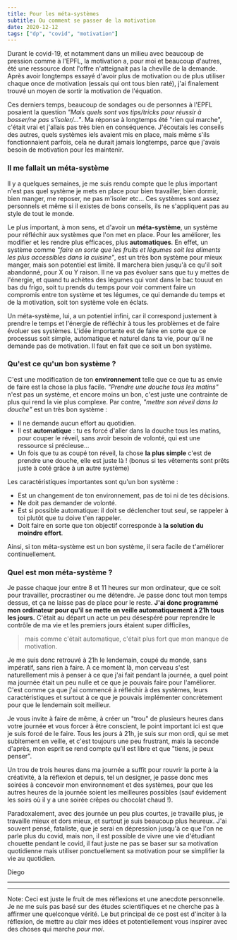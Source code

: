 ```yaml
---
title: Pour les méta-systèmes
subtitle: Ou comment se passer de la motivation
date: 2020-12-12
tags: ["dp", "covid", "motivation"]
---
```


Durant le covid-19, et notamment dans un milieu avec beaucoup de pression comme
à l'EPFL, la motivation a, pour moi et beaucoup d'autres, été une ressource dont
l'offre n'atteignait pas la cheville de la demande. Après avoir longtemps
essayé d'avoir plus de motivation ou de plus utiliser chaque once de motivation
(essais qui ont tous bien raté), j'ai finalement trouvé un moyen de sortir la
motivation de l'équation.

<!--more-->

Ces derniers temps, beaucoup de sondages ou de personnes à l'EPFL posaient la
question *"Mais quels sont vos tips/tricks pour réussir à bosser/ne pas
s'isoler/..."*. Ma réponse à longtemps été "rien qui marche", c'était vrai et
j'allais pas très bien en conséquence. J'écoutais les conseils des autres, quels
systèmes iels avaient mis en place, mais même s'ils fonctionnaient parfois, cela
ne durait jamais longtemps, parce que j'avais besoin de motivation pour les
maintenir.

### Il me fallait un méta-système

Il y a quelques semaines, je me suis rendu compte que le plus important n'est
pas quel système je mets en place pour bien travailler, bien dormir, bien
manger, me reposer, ne pas m'isoler etc... Ces systèmes sont assez personnels et
même si il existes de bons conseils, ils ne s'appliquent pas au style de tout le
monde.

Le plus important, à mon sens, et d'avoir un **méta-système**, un système pour
réfléchir aux systèmes que l'on met en place. Pour les améliorer, les modifier
et les rendre plus efficaces, plus **automatiques**. En effet, un système comme
*"faire en sorte que les fruits et légumes soit les aliments les plus accessibles
dans la cuisine"*, est un très bon système pour mieux manger, mais son potentiel
est limité. Il marchera bien jusqu'à ce qu'il soit abandonné, pour X ou Y
raison. Il ne va pas évoluer sans que tu y mettes de l'énergie, et quand tu
achètes des légumes qui vont dans le bac touuut en bas du frigo, soit tu prends
du temps pour voir comment faire un compromis entre ton système et tes légumes,
ce qui demande du temps et de la motivation, soit ton système vole en éclats.

Un méta-système, lui, a un potentiel infini, car il correspond justement à
prendre le temps et l'énergie de réfléchir à tous les problèmes et de faire
évoluer ses systèmes. L'idée importante est de faire en sorte que ce processus
soit simple, automatique et naturel dans ta vie, pour qu'il ne demande pas de
motivation. Il faut en fait que ce soit un bon système.


### Qu'est ce qu'un bon système ?

C'est une modification de ton **environnement** telle que ce que tu as envie de
faire est la chose la plus facile. *"Prendre une douche tous les matins"* n'est
pas un système, et encore moins un bon, c'est juste une contrainte de plus qui rend
la vie plus complexe. Par contre, *"mettre son réveil dans la douche"* est un
très bon système :
 - Il ne demande aucun effort au quotidien.
 - Il est **automatique** : tu es forcé d'aller dans la douche tous les matins,
   pour couper le réveil, sans avoir besoin de volonté, qui est une ressource si
   précieuse...
 - Un fois que tu as coupé ton réveil, la chose **la plus simple** c'est de
   prendre une douche, elle est juste là ! (bonus si tes vêtements sont prêts
   juste à coté grâce à un autre système)

Les caractéristiques importantes sont qu'un bon système :
 - Est un changement de ton environnement, pas de toi ni de tes décisions.
 - Ne doit pas demander de volonté.
 - Est si possible automatique: il doit se déclencher tout seul, se rappeler à
   toi plutôt que tu doive t'en rappeler.
 - Doit faire en sorte que ton objectif corresponde à **la solution du moindre
   effort**.

Ainsi, si ton méta-système est un bon système, il sera facile de t'améliorer
continuellement.

### Quel est mon méta-système ?

Je passe chaque jour entre 8 et 11 heures sur mon ordinateur, que ce soit pour
travailler, procrastiner ou me détendre. Je passe donc tout mon temps dessus, et
ça ne laisse pas de place pour le reste.
**J'ai donc programmé mon ordinateur pour
qu'il se mette en veille automatiquement à 21h tous les jours.**
C'était au départ un acte un peu désespéré pour reprendre le contrôle de ma vie
et les premiers jours étaient super difficiles, 

> mais comme c'était automatique,
c'était plus fort que mon manque de motivation. 

Je me suis donc retrouvé à 21h le lendemain, coupé du monde, sans impératif,
sans rien à faire.  A ce moment là, mon cerveau s'est naturellement mis à penser
à ce que j'ai fait pendant la journée, a quel point ma journée était un peu
nulle et ce que je pouvais faire pour l'améliorer. C'est comme ça que j'ai
commencé à réfléchir à des systèmes, leurs caractéristiques et surtout à ce
que je pouvais implémenter concrètement pour que le lendemain soit meilleur.

Je vous invite à faire de même, à créer un "trou" de plusieurs heures dans votre
journée et vous forcer à être conscient, le point important ici est que je suis
forcé de le faire. Tous les jours à 21h, je suis sur mon ordi, qui se met
subitement en veille, et c'est toujours une peu frustrant, mais la seconde
d'après, mon esprit se rend compte qu'il est libre et que "tiens, je peux
penser".

Un trou de trois heures dans ma journée a suffit pour rouvrir la porte à la créativité,
à la réflexion et depuis, tel un designer, je passe donc mes soirées à concevoir mon
environnement et des systèmes, pour que les autres heures de la journée soient
les meilleures possibles (sauf évidement les soirs où il y a une soirée crêpes
ou chocolat chaud !).

Paradoxalement, avec des journée un peu plus courtes, je travaille plus, je
travaille mieux et dors mieux, et surtout je suis beaucoup plus heureux. J'ai souvent
pensé, fataliste, que je serai en dépression jusqu'à ce que l'on ne parle plus du
covid, mais non, il est possible de vivre une vie d'étudiant chouette pendant le
covid, il faut juste ne pas se baser sur sa motivation quotidienne mais utiliser
ponctuellement sa motivation pour se simplifier la vie au quotidien.

Diego

____
____
Note: Ceci est juste le fruit de mes réflexions et une anecdote personnelle. Je
ne me suis pas basé sur des études scientifiques et ne cherche pas à affirmer
une quelconque vérité. Le but principal de ce post est d'inciter à la réflexion,
de mettre au clair mes idées et potentiellement vous inspirer avec des choses
qui marche *pour moi*.
